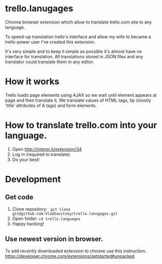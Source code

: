 trello.lanugages
================

Chrome browser extension which allow to translate trello.com site to any language.

To speed-up translation trello's interface and allow my wife to became a trello-power user
I've created this extension.

It's very simple and to keep it simple as possible it's almost have no interface for translation.
All translations stored in JSON files and any translator could translate them in any editor.

# How it works

Trello loads page elements using AJAX so we wait until element appears at page and then translate it.
We translate values of HTML tags, tip (mostly 'title' attributes of A tags) and form elements.

# How to translate trello.com into your language.

1. Open http://interpr.it/extension/34
2. Log in (required to translate).
3. Do your best!

# Development

## Get code

1. Clone repository: ` git clone git@github.com:VladSavitsky/trello.lanugages.git`
2. Open folder: `cd trello.languages`
3. Happy hacking!

## Use newest version in browser.

To add recently downloaded extension to chrome use this instruction: https://developer.chrome.com/extensions/getstarted#unpacked



